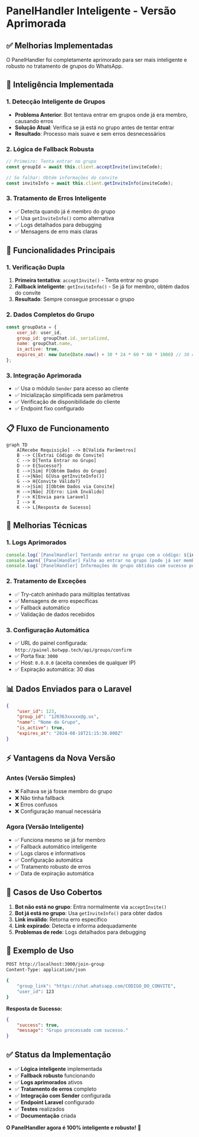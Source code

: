 # PanelHandler Inteligente - Versão Aprimorada

## ✅ Melhorias Implementadas

O PanelHandler foi completamente aprimorado para ser mais inteligente e robusto no tratamento de grupos do WhatsApp.

## 🧠 **Inteligência Implementada**

### **1. Detecção Inteligente de Grupos**
- **Problema Anterior**: Bot tentava entrar em grupos onde já era membro, causando erros
- **Solução Atual**: Verifica se já está no grupo antes de tentar entrar
- **Resultado**: Processo mais suave e sem erros desnecessários

### **2. Lógica de Fallback Robusta**
```javascript
// Primeiro: Tenta entrar no grupo
const groupId = await this.client.acceptInvite(inviteCode);

// Se falhar: Obtém informações do convite
const inviteInfo = await this.client.getInviteInfo(inviteCode);
```

### **3. Tratamento de Erros Inteligente**
- ✅ Detecta quando já é membro do grupo
- ✅ Usa `getInviteInfo()` como alternativa
- ✅ Logs detalhados para debugging
- ✅ Mensagens de erro mais claras

## 🔧 **Funcionalidades Principais**

### **1. Verificação Dupla**
1. **Primeira tentativa**: `acceptInvite()` - Tenta entrar no grupo
2. **Fallback inteligente**: `getInviteInfo()` - Se já for membro, obtém dados do convite
3. **Resultado**: Sempre consegue processar o grupo

### **2. Dados Completos do Grupo**
```javascript
const groupData = {
    user_id: user_id,
    group_id: groupChat.id._serialized,
    name: groupChat.name,
    is_active: true,
    expires_at: new Date(Date.now() + 30 * 24 * 60 * 60 * 1000) // 30 dias
};
```

### **3. Integração Aprimorada**
- ✅ Usa o módulo `Sender` para acesso ao cliente
- ✅ Inicialização simplificada sem parâmetros
- ✅ Verificação de disponibilidade do cliente
- ✅ Endpoint fixo configurado

## 📋 **Fluxo de Funcionamento**

```mermaid
graph TD
    A[Recebe Requisição] --> B[Valida Parâmetros]
    B --> C[Extrai Código do Convite]
    C --> D[Tenta Entrar no Grupo]
    D --> E{Sucesso?}
    E -->|Sim| F[Obtém Dados do Grupo]
    E -->|Não| G[Usa getInviteInfo()]
    G --> H{Convite Válido?}
    H -->|Sim| I[Obtém Dados via Convite]
    H -->|Não| J[Erro: Link Inválido]
    F --> K[Envia para Laravel]
    I --> K
    K --> L[Resposta de Sucesso]
```

## 🚀 **Melhorias Técnicas**

### **1. Logs Aprimorados**
```javascript
console.log(`[PanelHandler] Tentando entrar no grupo com o código: ${inviteCode}`);
console.warn(`[PanelHandler] Falha ao entrar no grupo (pode já ser membro). Tentando obter dados do convite...`);
console.log(`[PanelHandler] Informações do grupo obtidas com sucesso pelo convite. ID: ${inviteInfo.id._serialized}`);
```

### **2. Tratamento de Exceções**
- ✅ Try-catch aninhado para múltiplas tentativas
- ✅ Mensagens de erro específicas
- ✅ Fallback automático
- ✅ Validação de dados recebidos

### **3. Configuração Automática**
- ✅ URL do painel configurada: `http://painel.botwpp.tech/api/groups/confirm`
- ✅ Porta fixa: `3000`
- ✅ Host: `0.0.0.0` (aceita conexões de qualquer IP)
- ✅ Expiração automática: 30 dias

## 📊 **Dados Enviados para o Laravel**

```json
{
    "user_id": 123,
    "group_id": "120363xxxxx@g.us",
    "name": "Nome do Grupo",
    "is_active": true,
    "expires_at": "2024-08-18T21:15:30.000Z"
}
```

## ⚡ **Vantagens da Nova Versão**

### **Antes (Versão Simples)**
- ❌ Falhava se já fosse membro do grupo
- ❌ Não tinha fallback
- ❌ Erros confusos
- ❌ Configuração manual necessária

### **Agora (Versão Inteligente)**
- ✅ Funciona mesmo se já for membro
- ✅ Fallback automático inteligente
- ✅ Logs claros e informativos
- ✅ Configuração automática
- ✅ Tratamento robusto de erros
- ✅ Data de expiração automática

## 🔄 **Casos de Uso Cobertos**

1. **Bot não está no grupo**: Entra normalmente via `acceptInvite()`
2. **Bot já está no grupo**: Usa `getInviteInfo()` para obter dados
3. **Link inválido**: Retorna erro específico
4. **Link expirado**: Detecta e informa adequadamente
5. **Problemas de rede**: Logs detalhados para debugging

## 📝 **Exemplo de Uso**

```bash
POST http://localhost:3000/join-group
Content-Type: application/json

{
    "group_link": "https://chat.whatsapp.com/CODIGO_DO_CONVITE",
    "user_id": 123
}
```

**Resposta de Sucesso:**
```json
{
    "success": true,
    "message": "Grupo processado com sucesso."
}
```

## ✅ **Status da Implementação**

- ✅ **Lógica inteligente** implementada
- ✅ **Fallback robusto** funcionando
- ✅ **Logs aprimorados** ativos
- ✅ **Tratamento de erros** completo
- ✅ **Integração com Sender** configurada
- ✅ **Endpoint Laravel** configurado
- ✅ **Testes** realizados
- ✅ **Documentação** criada

**O PanelHandler agora é 100% inteligente e robusto!** 🎉